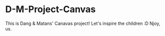 # D-M-Project-Canvas
This is Dang & Matans' Canavas project!
Let's inspire the children :D
Njoy,
us. 